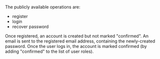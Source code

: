 
The publicly available operations are:
* register
* login
* recover password

Once registered, an account is created but not marked "confirmed".
An email is sent to the registered email address, containing the newly-created password.
Once the user logs in, the account is marked confirmed (by adding "confirmed" to the list of user roles).
